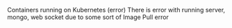 Containers running on Kubernetes (error)
There is error with running server, mongo, web socket due to some sort of Image Pull error
